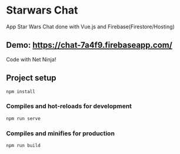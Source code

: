 # Starwars Chat
App Star Wars Chat done with Vue.js and Firebase(Firestore/Hosting)

## Demo: https://chat-7a4f9.firebaseapp.com/


Code with Net Ninja!

## Project setup
```
npm install
```

### Compiles and hot-reloads for development
```
npm run serve
```

### Compiles and minifies for production
```
npm run build
```

